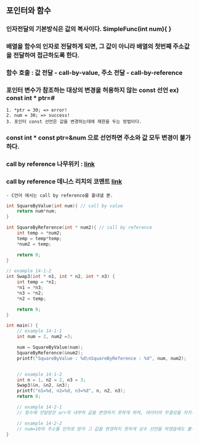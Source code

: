 <meta charset="utf-8">

## 포인터와 함수

### 인자전달의 기본방식은 값의 복사이다. SimpleFunc(int num){ }

### 배열을 함수의 인자로 전달하게 되면, 그 값이 아니라 배열의 첫번째 주소값을 전달하여 접근하도록 한다.

### 함수 호출 : 값 전달 - call-by-value, 주소 전달 - call-by-reference

### 포인터 변수가 참조하는 대상의 변경을 허용하지 않는 const 선언 ex) const int * ptr=&num;
    1. *ptr = 30; => error!
    2. num = 30; => success!
    3. 포인터 const 선언은 값을 변경하는데에 제한을 두는 방법이다.

### const int * const ptr=&num 으로 선언하면 주소와 값 모두 변경이 불가하다.

### call by reference 나무위키 : [link](https://namu.wiki/w/%EC%B0%B8%EC%A1%B0%EC%97%90%20%EC%9D%98%ED%95%9C%20%ED%98%B8%EC%B6%9C)
### call by reference 데니스 리치의 코멘트 [link](https://blog.naver.com/han95173/220934411280)
    - C언어 에서는 call by reference를 흉내낼 뿐.

```c
int SquareByValue(int num){ // call by value
    return num*num;
}

int SquareByReference(int * num2){ // call by reference
    int temp = *num2;
    temp = temp*temp;
    *num2 = temp;

    return 0;
}

// example 14-1-2
int Swap3(int * n1, int * n2, int * n3) {
    int temp = *n1;
    *n1 = *n3;
    *n3 = *n2;
    *n2 = temp;

    return 0;
}

int main() {
    // example 14-1-1
    int num = 2, num2 =3;

    num = SquareByValue(num);
    SquareByReference(&num2);
    printf("SquareByValue : %d\nSquareByReference : %d", num, num2);


    // example 14-1-2
    int n = 1, n2 = 2, n3 = 3;
    Swap3(&n, &n2, &n3);
    printf("n1=%d, n2=%d, n3=%d", n, n2, n3);
    return 0;

    // example 14-2-1
    // 함수에 전달받은 arr의 내부의 값을 변경하지 못하게 하여, 데이터의 무결성을 지키기위해 => 안전성을 높임

    // example 14-2-2
    // num=10의 주소를 인자로 받아 그 값을 변경하지 못하게 상수 선언을 하였음에도 불구하고 rptr 변수를 선언하여, 그 값을 변경하려고 함.
}
```
